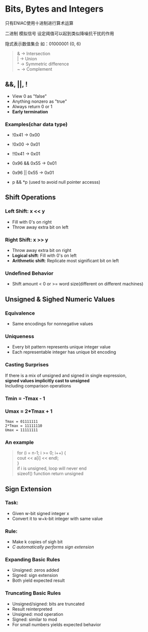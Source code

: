 # Bits, Bytes and Integers

只有ENIAC使用十进制进行算术运算    
    
二进制 模拟信号 设定阈值可以起到类似降噪抗干扰的作用    

隐式表示数值集合 如：01000001 {0, 6}    
> & -> Intersection     
> | -> Union    
> ^ -> Symmetric difference    
> ~ -> Complement    
    
     
## &&, ||, !    
+ View 0 as "false"
+ Anything nonzero as "true"
+ Always return 0 or 1
+ **Early termination**
     
### Examples(char data type)
+ !0x41 -> 0x00
+ !0x00 -> 0x01
+ !!0x41 -> 0x01    
   
+ 0x96 && 0x55 -> 0x01
+ 0x96 || 0x55 -> 0x01
+ p && \*p (used to avoid null pointer accesss)

## Shift Operations
### Left Shift: x \<\< y
+ Fill with 0's on right   
+ Throw away extra bit on left   
### Right Shift: x >> y
+ Throw away extra bit on right   
+ **Logical shift**: Fill with 0's on left
+ **Arithmetic shift**: Replicate most significant bit on left
### Undefined Behavior
+ Shift amount < 0 or >= word size(different on different machines)   
    
## Unsigned & Sighed Numeric Values
### Equivalence
+ Same encodings for nonnegative values
### Uniqueness
+ Every bit pattern represents unique integer value
+ Each representable integer has unique bit encoding

### Casting Surprises
If there is a mix of unsigned and signed in single expression,   
**signed values implicitly cast to unsigned**    
Including comparison operations    

### Tmin = -Tmax - 1
### Umax = 2\*Tmax + 1
	Tmax = 01111111
	2*Tmax = 11111110
	Umax = 11111111
### An example
> for (i = n-1; i >= 0; i++) {     
>     cout << a[i] << endl;    	
> }    
> if i is unsigned, loop will never end    
> sizeof() function return unsigned    

## Sign Extension
### Task:
+ Given w-bit signed integer x
+ Convert it to w+k-bit integer with same value
### Rule:
+ Make k copies of sigh bit
+ *C automatically performs sign extension*

### Expanding Basic Rules
+ Unsigned: zeros added
+ Signed: sign extension
+ Both yield expected result

### Truncating Basic Rules
+ Unsigned/signed: bits are truncated
+ Result reinterpreted
+ Unsigned: mod operation
+ Signed: similar to mod
+ For small numbers yields expected behavior
